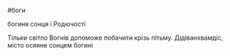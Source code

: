 #боги 

богиня сонця і Родючості

Тільки світло Вогнів допоможе побачити крізь пітьму. Дідіванхвамдіс, місто осяяне сонцем богині